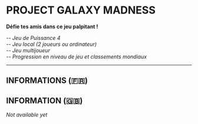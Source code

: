 # PROJECT GALAXY MADNESS # 

**Défie tes amis dans ce jeu palpitant !**

-- *Jeu de Puissance 4* <br>
-- *Jeu local (2 joueurs ou ordinateur)* <br>
-- *Jeu multijoueur* <br>
-- *Progression en niveau de jeu et classements mondiaux* <br>

-----------------------------------------------

## INFORMATIONS (🇫🇷)

## INFORMATION (🇬🇧)

*Not available yet*
